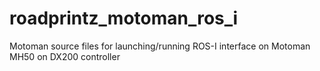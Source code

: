 # roadprintz_motoman_ros_i
Motoman source files for launching/running ROS-I interface on Motoman MH50 on DX200 controller
